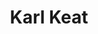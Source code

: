 ---
title: Karl Keat
position: Undergraduate Researcher
layout: default
contact:
publications: 
image: /images/user-icon.svg
group: undergrad
year-start: 2017
year-end:
present-position: PhD student, UPenn
---